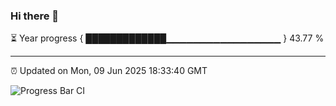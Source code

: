### Hi there 👋

⏳ Year progress { █████████████▁▁▁▁▁▁▁▁▁▁▁▁▁▁▁▁▁ } 43.77 %

---

⏰ Updated on Mon, 09 Jun 2025 18:33:40 GMT

![Progress Bar CI](https://github.com/ZhaoGui/ZhaoGui/workflows/Progress%20Bar%20CI/badge.svg)
